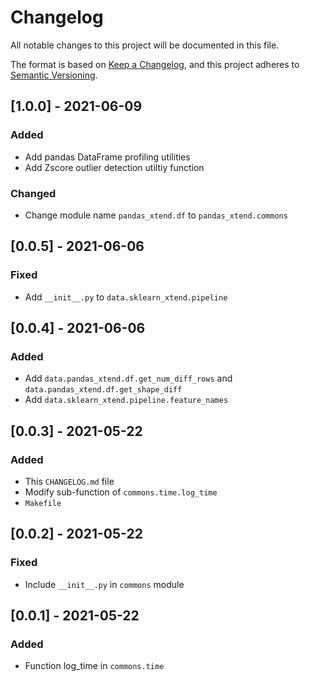 # Changelog

All notable changes to this project will be documented in this file.

The format is based on [Keep a Changelog](https://keepachangelog.com/en/1.0.0/),
and this project adheres to [Semantic Versioning](https://semver.org/spec/v2.0.0.html).

## [1.0.0] - 2021-06-09
### Added
- Add pandas DataFrame profiling utilities
- Add Zscore outlier detection utiltiy function

### Changed
- Change module name `pandas_xtend.df` to `pandas_xtend.commons`

## [0.0.5] - 2021-06-06
### Fixed
- Add `__init__.py` to `data.sklearn_xtend.pipeline`

## [0.0.4] - 2021-06-06
### Added
- Add `data.pandas_xtend.df.get_num_diff_rows` and `data.pandas_xtend.df.get_shape_diff`
- Add `data.sklearn_xtend.pipeline.feature_names`


## [0.0.3] - 2021-05-22
### Added
- This `CHANGELOG.md` file
- Modify sub-function of `commons.time.log_time`
- `Makefile`


## [0.0.2] - 2021-05-22
### Fixed
- Include `__init__.py` in `commons` module


## [0.0.1] - 2021-05-22
### Added
- Function log_time in `commons.time`
